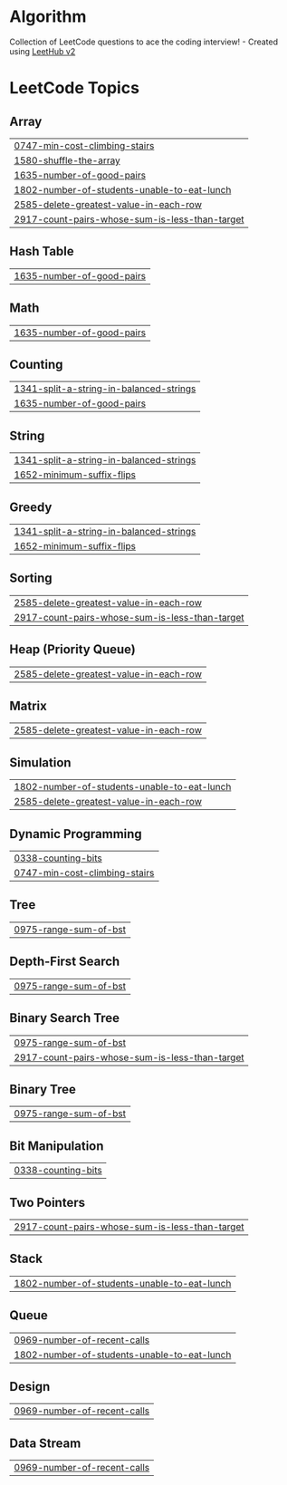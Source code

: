 # Algorithm
Collection of LeetCode questions to ace the coding interview! - Created using [LeetHub v2](https://github.com/arunbhardwaj/LeetHub-2.0)

<!---LeetCode Topics Start-->
# LeetCode Topics
## Array
|  |
| ------- |
| [0747-min-cost-climbing-stairs](https://github.com/ypMarkJo/Algorithm/tree/master/0747-min-cost-climbing-stairs) |
| [1580-shuffle-the-array](https://github.com/ypMarkJo/Algorithm/tree/master/1580-shuffle-the-array) |
| [1635-number-of-good-pairs](https://github.com/ypMarkJo/Algorithm/tree/master/1635-number-of-good-pairs) |
| [1802-number-of-students-unable-to-eat-lunch](https://github.com/ypMarkJo/Algorithm/tree/master/1802-number-of-students-unable-to-eat-lunch) |
| [2585-delete-greatest-value-in-each-row](https://github.com/ypMarkJo/Algorithm/tree/master/2585-delete-greatest-value-in-each-row) |
| [2917-count-pairs-whose-sum-is-less-than-target](https://github.com/ypMarkJo/Algorithm/tree/master/2917-count-pairs-whose-sum-is-less-than-target) |
## Hash Table
|  |
| ------- |
| [1635-number-of-good-pairs](https://github.com/ypMarkJo/Algorithm/tree/master/1635-number-of-good-pairs) |
## Math
|  |
| ------- |
| [1635-number-of-good-pairs](https://github.com/ypMarkJo/Algorithm/tree/master/1635-number-of-good-pairs) |
## Counting
|  |
| ------- |
| [1341-split-a-string-in-balanced-strings](https://github.com/ypMarkJo/Algorithm/tree/master/1341-split-a-string-in-balanced-strings) |
| [1635-number-of-good-pairs](https://github.com/ypMarkJo/Algorithm/tree/master/1635-number-of-good-pairs) |
## String
|  |
| ------- |
| [1341-split-a-string-in-balanced-strings](https://github.com/ypMarkJo/Algorithm/tree/master/1341-split-a-string-in-balanced-strings) |
| [1652-minimum-suffix-flips](https://github.com/ypMarkJo/Algorithm/tree/master/1652-minimum-suffix-flips) |
## Greedy
|  |
| ------- |
| [1341-split-a-string-in-balanced-strings](https://github.com/ypMarkJo/Algorithm/tree/master/1341-split-a-string-in-balanced-strings) |
| [1652-minimum-suffix-flips](https://github.com/ypMarkJo/Algorithm/tree/master/1652-minimum-suffix-flips) |
## Sorting
|  |
| ------- |
| [2585-delete-greatest-value-in-each-row](https://github.com/ypMarkJo/Algorithm/tree/master/2585-delete-greatest-value-in-each-row) |
| [2917-count-pairs-whose-sum-is-less-than-target](https://github.com/ypMarkJo/Algorithm/tree/master/2917-count-pairs-whose-sum-is-less-than-target) |
## Heap (Priority Queue)
|  |
| ------- |
| [2585-delete-greatest-value-in-each-row](https://github.com/ypMarkJo/Algorithm/tree/master/2585-delete-greatest-value-in-each-row) |
## Matrix
|  |
| ------- |
| [2585-delete-greatest-value-in-each-row](https://github.com/ypMarkJo/Algorithm/tree/master/2585-delete-greatest-value-in-each-row) |
## Simulation
|  |
| ------- |
| [1802-number-of-students-unable-to-eat-lunch](https://github.com/ypMarkJo/Algorithm/tree/master/1802-number-of-students-unable-to-eat-lunch) |
| [2585-delete-greatest-value-in-each-row](https://github.com/ypMarkJo/Algorithm/tree/master/2585-delete-greatest-value-in-each-row) |
## Dynamic Programming
|  |
| ------- |
| [0338-counting-bits](https://github.com/ypMarkJo/Algorithm/tree/master/0338-counting-bits) |
| [0747-min-cost-climbing-stairs](https://github.com/ypMarkJo/Algorithm/tree/master/0747-min-cost-climbing-stairs) |
## Tree
|  |
| ------- |
| [0975-range-sum-of-bst](https://github.com/ypMarkJo/Algorithm/tree/master/0975-range-sum-of-bst) |
## Depth-First Search
|  |
| ------- |
| [0975-range-sum-of-bst](https://github.com/ypMarkJo/Algorithm/tree/master/0975-range-sum-of-bst) |
## Binary Search Tree
|  |
| ------- |
| [0975-range-sum-of-bst](https://github.com/ypMarkJo/Algorithm/tree/master/0975-range-sum-of-bst) |
| [2917-count-pairs-whose-sum-is-less-than-target](https://github.com/ypMarkJo/Algorithm/tree/master/2917-count-pairs-whose-sum-is-less-than-target) |
## Binary Tree
|  |
| ------- |
| [0975-range-sum-of-bst](https://github.com/ypMarkJo/Algorithm/tree/master/0975-range-sum-of-bst) |
## Bit Manipulation
|  |
| ------- |
| [0338-counting-bits](https://github.com/ypMarkJo/Algorithm/tree/master/0338-counting-bits) |
## Two Pointers
|  |
| ------- |
| [2917-count-pairs-whose-sum-is-less-than-target](https://github.com/ypMarkJo/Algorithm/tree/master/2917-count-pairs-whose-sum-is-less-than-target) |
## Stack
|  |
| ------- |
| [1802-number-of-students-unable-to-eat-lunch](https://github.com/ypMarkJo/Algorithm/tree/master/1802-number-of-students-unable-to-eat-lunch) |
## Queue
|  |
| ------- |
| [0969-number-of-recent-calls](https://github.com/ypMarkJo/Algorithm/tree/master/0969-number-of-recent-calls) |
| [1802-number-of-students-unable-to-eat-lunch](https://github.com/ypMarkJo/Algorithm/tree/master/1802-number-of-students-unable-to-eat-lunch) |
## Design
|  |
| ------- |
| [0969-number-of-recent-calls](https://github.com/ypMarkJo/Algorithm/tree/master/0969-number-of-recent-calls) |
## Data Stream
|  |
| ------- |
| [0969-number-of-recent-calls](https://github.com/ypMarkJo/Algorithm/tree/master/0969-number-of-recent-calls) |
<!---LeetCode Topics End-->